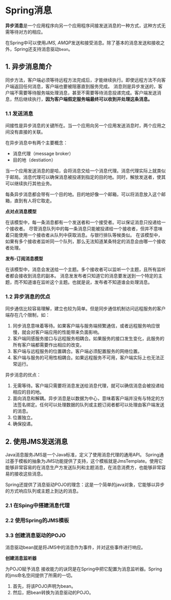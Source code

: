 # Spring消息

**异步消息**是一个应用程序向另一个应用程序间接发送消息的一种方式，这种方式无需等待对方的相应。

在Spring中可以使用*JMS, AMQP*发送和接受消息。除了基本的消息发送和接收之外，Spring还支持消息驱动`bean`。

## 1. 异步消息简介

同步方法，客户端必须等待远程方法完成后，才能继续执行。即使远程方法不向客户端返回任何消息，客户端也要被阻塞直到服务完成。
消息则是异步发送的，客户端不需要等待服务端处理消息，甚至不需要等待消息投递完成。客户端发送消息，然后继续执行，**因为客户端假定服务端最终可以收到并处理这条消息。**

### 1.1 发送消息

间接性是异步消息的关键所在。当一个应用向另一个应用发送消息时，两个应用之间没有直接的关联。

在异步消息中有两个主要概念：
* 消息代理（message broker）
* 目的地（destiation）

当一个应用发送消息的是哈，会将消息交给一个消息代理。消息代理实际上就类似于邮局。消息代理可以确保消息被投递到指定的目的地。同时，解放发送者，使其可以继续执行其他业务。

每条异步消息都会带有一个目的地。目的地好像一个邮箱，可以将消息放入这个邮箱，直到有人将它取走。

**点对点消息模型**

在该模型中，每一条消息都有一个发送者和一个接受者。可以保证消息只投递给一个接收者。
尽管消息队列中的每一条消息只能被投递给一个接收者，但并不意味着只能使用一个接收者从队列中获取消息。与银行排队等候类似。 
在该模型中，如果有多个接收者监听同一个队列，那么无法知道某条特定的消息会由哪一个接收者处理。

**发布-订阅消息模型**

在该模型中，消息会发送给一个主题。多个接收者可以监听一个主题，且所有监听者都会接收到消息的副本。
消息发发布者只知道它的消息要发送到一个特定的主题，而不知道谁在监听这个主题。也就是说，发布者不知道谁会处理消息。

### 1.2 异步消息的优点

同步通信比较容易理解，建立也较为简单。但是同步通信机制访问远程服务的客户端存在几个限制，如：
1. 同步消息意味着等待。如果客户端与服务端频繁通信，或者远程服务响应很慢，就会对客户端应用的性能带来负面影响。
2. 客户端同感服务接口与远程服务相耦合。如果服务的接口发生变化，此服务的所有客户端都需要作出相应的改变。
3. 客户端与远程服务的位置耦合。客户端必须配置服务的网络位置。
4. 客户端与服务的可用性相耦合。如果远程服务不可用，客户端实际上也无法正常运行。

异步消息的优点：
1. 无需等待。客户端只需要将消息发送给消息代理，就可以确信消息会被投递给相应的目的地。
2. 面向消息和解耦。异步消息是以数据为中心，意味着客户端并没有与特定的方法签名绑定。任何可以处理数据的队列或主题订阅者都可以处理由客户端发送的消息。
3. 位置独立。
4. 确保投递。

## 2. 使用JMS发送消息

Java消息服务JMS是一个Java标准，定义了使用消息代理的通用API。
Spring通过基于模板的抽象为JMS功能提供了支持，这个模板就是JmsTemplate。使用它能够非常容易的在消息生产方发送队列和主题消息，在消息消费方，也能够非常容易的接收这些消息。

Spring还提供了消息驱动POJO的理念：这是一个简单的java对象，它能够以异步的方式响应队列或主题上到达的消息。

### 2.1 在Sping中搭建消息代理

### 2.2 使用Spring的JMS模板

### 3.3 创建消息驱动的POJO

消息驱动bean就是将JMS中的消息作为事件，并对这些事件进行响应。

**创建消息监听器**

为POJO赋予消息 接收能力的诀窍是在Spring中把它配置为消息监听器。Spring的jms命名空间提供了所需的一切。
1. 首先，将该POJO声明为bean。
2. 然后，把bean转换为消息驱动的POJO。